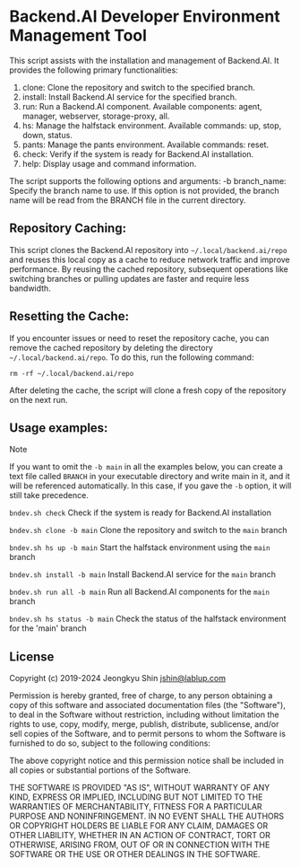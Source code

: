 # Backend.AI Developer Environment Management Tool

This script assists with the installation and management of Backend.AI.
It provides the following primary functionalities:

1. clone: Clone the repository and switch to the specified branch.
2. install: Install Backend.AI service for the specified branch.
3. run: Run a Backend.AI component. Available components: agent, manager,
   webserver, storage-proxy, all.
4. hs: Manage the halfstack environment. Available commands: up, stop, down,
   status.
5. pants: Manage the pants environment. Available commands: reset.
6. check: Verify if the system is ready for Backend.AI installation.
7. help: Display usage and command information.

The script supports the following options and arguments:
-b branch_name: Specify the branch name to use. If this option is not provided,
   the branch name will be read from the BRANCH file in the current directory.

## Repository Caching:
This script clones the Backend.AI repository into `~/.local/backend.ai/repo` and reuses this local copy as a cache to reduce network traffic and improve performance. By reusing the cached repository, subsequent operations like switching branches or pulling updates are faster and require less bandwidth.

## Resetting the Cache:
If you encounter issues or need to reset the repository cache, you can remove the cached repository by deleting the directory `~/.local/backend.ai/repo`. To do this, run the following command:
```shell
rm -rf ~/.local/backend.ai/repo
````
After deleting the cache, the script will clone a fresh copy of the repository on the next run.

## Usage examples:

> [!NOTE]
> If you want to omit the `-b main` in all the examples below, you can create a text file called `BRANCH` in your executable directory and write main in it, and it will be referenced automatically. In this case, if you gave the `-b` option, it will still take precedence.

`bndev.sh check`
Check if the system is ready for Backend.AI installation

`bndev.sh clone -b main`
Clone the repository and switch to the `main` branch

`bndev.sh hs up -b main`
Start the halfstack environment using the `main` branch

`bndev.sh install -b main`
Install Backend.AI service for the `main` branch

`bndev.sh run all -b main`
Run all Backend.AI components for the `main` branch

`bndev.sh hs status -b main`
Check the status of the halfstack environment for the 'main' branch

## License

Copyright (c) 2019-2024 Jeongkyu Shin <jshin@lablup.com>

Permission is hereby granted, free of charge, to any person obtaining a copy
of this software and associated documentation files (the "Software"), to deal
in the Software without restriction, including without limitation the rights
to use, copy, modify, merge, publish, distribute, sublicense, and/or sell
copies of the Software, and to permit persons to whom the Software is
furnished to do so, subject to the following conditions:

The above copyright notice and this permission notice shall be included in all
copies or substantial portions of the Software.

THE SOFTWARE IS PROVIDED "AS IS", WITHOUT WARRANTY OF ANY KIND, EXPRESS OR
IMPLIED, INCLUDING BUT NOT LIMITED TO THE WARRANTIES OF MERCHANTABILITY,
FITNESS FOR A PARTICULAR PURPOSE AND NONINFRINGEMENT. IN NO EVENT SHALL THE
AUTHORS OR COPYRIGHT HOLDERS BE LIABLE FOR ANY CLAIM, DAMAGES OR OTHER
LIABILITY, WHETHER IN AN ACTION OF CONTRACT, TORT OR OTHERWISE, ARISING FROM,
OUT OF OR IN CONNECTION WITH THE SOFTWARE OR THE USE OR OTHER DEALINGS IN THE
SOFTWARE.
